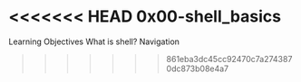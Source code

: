 <<<<<<< HEAD
0x00-shell_basics
=======
Learning Objectives
What is shell?
Navigation
>>>>>>> 861eba3dc45cc92470c7a2743870dc873b08e4a7
